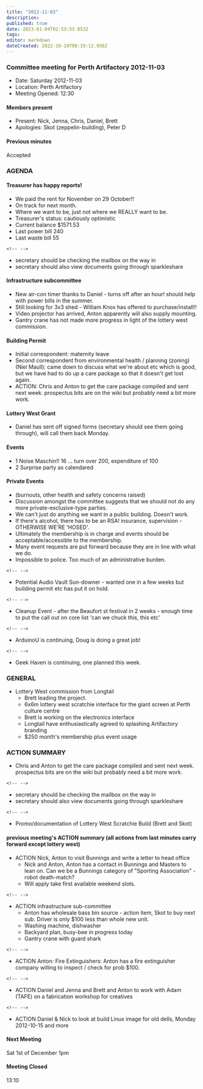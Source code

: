 ```yaml
---
title: "2012-11-03"
description: 
published: true
date: 2023-01-04T02:53:53.853Z
tags: 
editor: markdown
dateCreated: 2022-10-19T08:19:12.956Z
---
```


### Committee meeting for Perth Artifactory 2012-11-03

-   Date: Saturday 2012-11-03
-   Location: Perth Artifactory
-   Meeting Opened: 12:30

#### Members present

-   Present: Nick, Jenna, Chris, Daniel, Brett
-   Apologies: Skot (zeppelin-building), Peter D

#### Previous minutes

Accepted

### AGENDA

#### Treasurer has happy reports!

-   We paid the rent for November on 29 October!!
-   On track for next month.
-   Where we want to be, just not where we REALLY want to be.
-   Treasurer's status: cautiously optimistic
-   Current balance \$1571.53
-   Last power bill 240
-   Last waste bill 55

```{=html}
<!-- -->
```
-   secretary should be checking the mailbox on the way in
-   secretary should also view documents going through sparkleshare

#### Infrastructure subcommittee

-   New air-con timer thanks to Daniel - turns off after an hour! should help with power bills in the summer.
-   Still looking for 3x3 shed - William Knox has offered to purchase/install!!
-   Video projector has arrived, Anton apparently will also supply mounting.
-   Gantry crane has not made more progress in light of the lottery west commission.

#### Building Permit

-   Initial correspondent: maternity leave
-   Second correspondent from environmental health / planning (zoning) (Niel Maull): came down to discuss what we're about etc which is good, but we have had to do up a care package so that it doesn't get lost again.
-   ACTION: Chris and Anton to get the care package compiled and sent next week. prospectus bits are on the wiki but probably need a bit more work.

#### Lottery West Grant

-   Daniel has sent off signed forms (secretary should see them going through), will call them back Monday.

#### Events

-   1 Noise Maschin!! 16 ... turn over 200, expenditure of 100
-   2 Surprise party as calendared

#### Private Events

-   (burnouts, other health and safety concerns raised)
-   Discussion amongst the committee suggests that we should not do any more private-exclusive-type parties.
-   We can't just do anything we want in a public building. Doesn't work.
-   If there's alcohol, there has to be an RSA! insurance, supervision - OTHERWISE WE'RE 'HOSED'.
-   Ultimately the membership is in charge and events should be acceptable/accessible to the membership.
-   Many event requests are put forward because they are in line with what we do.
-   Impossible to police. Too much of an administrative burden.

```{=html}
<!-- -->
```
-   Potential Audio Vault Sun-downer - wanted one in a few weeks but building permit etc has put it on hold.

```{=html}
<!-- -->
```
-   Cleanup Event - after the Beaufort st festival in 2 weeks - enough time to put the call out on core list 'can we chuck this, this etc'

```{=html}
<!-- -->
```
-   ArduinoU is continuing, Doug is doing a great job!

```{=html}
<!-- -->
```
-   Geek Haven is continuing, one planned this week.

### GENERAL

-   Lottery West commission from Longtail
    -   Brett leading the project.
    -   6x6m lottery west scratchie interface for the giant screen at Perth culture centre
    -   Brett is working on the electronics interface
    -   Longtail have enthusiastically agreed to splashing Artifactory branding
    -   \$250 month's membership plus event usage

### ACTION SUMMARY

-   Chris and Anton to get the care package compiled and sent next week. prospectus bits are on the wiki but probably need a bit more work.

```{=html}
<!-- -->
```
-   secretary should be checking the mailbox on the way in
-   secretary should also view documents going through sparkleshare

```{=html}
<!-- -->
```
-   Promo/documentation of Lottery West Scratchie Build (Brett and Skot)

#### previous meeting's ACTION summary (all actions from last minutes carry forward except lottery west)

-   ACTION Nick, Anton to visit Bunnings and write a letter to head office
    -   Nick and Anton, Anton has a contact in Bunnings and Masters to lean on. Can we be a Bunnings category of "Sporting Association" - robot death-match?
    -   Will apply take first available weekend slots.

```{=html}
<!-- -->
```
-   ACTION infrastructure sub-committee
    -   Anton has wholesale bass bin source - action item, Skot to buy next sub. Driver is only \$100 less than whole new unit.
    -   Washing machine, dishwasher
    -   Backyard plan, busy-bee in progress today
    -   Gantry crane with guard shark

```{=html}
<!-- -->
```
-   ACTION Anton: Fire Extinguishers: Anton has a fire extinguisher company willing to inspect / check for prob \$100.

```{=html}
<!-- -->
```
-   ACTION Daniel and Jenna and Brett and Anton to work with Adam (TAFE) on a fabrication workshop for creatives

```{=html}
<!-- -->
```
-   ACTION Daniel & Nick to look at build Linux image for old dells, Monday 2012-10-15 and more

#### Next Meeting

Sat 1st of December 1pm

#### Meeting Closed

13:10
